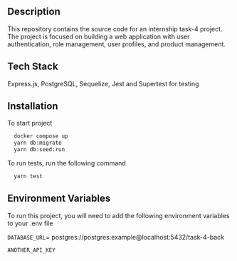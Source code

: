 ## Description

This repository contains the source code for an internship task-4 project. The project is focused on building a web application with user authentication, role management, user profiles, and product management. 

## Tech Stack

Express.js, PostgreSQL, Sequelize, Jest and Supertest for testing

## Installation

To start project

```bash
  docker compose up
  yarn db:migrate
  yarn db:seed:run
```

To run tests, run the following command

```bash
  yarn test
```


## Environment Variables

To run this project, you will need to add the following environment variables to your .env file

`DATABASE_URL`= postgres://postgres:example@localhost:5432/task-4-back

`ANOTHER_API_KEY`


    

